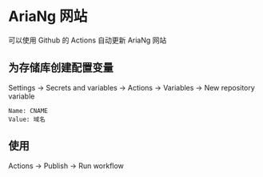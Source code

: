 # AriaNg 网站

可以使用 Github 的 Actions 自动更新 AriaNg 网站

## 为存储库创建配置变量

Settings -> Secrets and variables -> Actions -> Variables -> New repository variable

```
Name: CNAME
Value: 域名
```

## 使用

Actions -> Publish -> Run workflow
